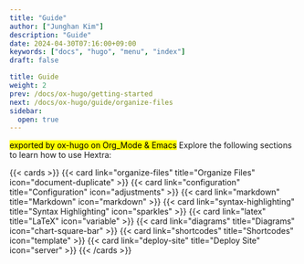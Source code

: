 ```yaml
---
title: "Guide"
author: ["Junghan Kim"]
description: "Guide"
date: 2024-04-30T07:16:00+09:00
keywords: ["docs", "hugo", "menu", "index"]
draft: false

title: Guide
weight: 2
prev: /docs/ox-hugo/getting-started
next: /docs/ox-hugo/guide/organize-files
sidebar:
  open: true
---
```


<mark>exported by ox-hugo on Org_Mode &amp; Emacs</mark> Explore the following sections to learn how to use Hextra:

<!--more-->

{{< cards >}}
  {{< card link="organize-files" title="Organize Files" icon="document-duplicate" >}}
  {{< card link="configuration" title="Configuration" icon="adjustments" >}}
  {{< card link="markdown" title="Markdown" icon="markdown" >}}
  {{< card link="syntax-highlighting" title="Syntax Highlighting" icon="sparkles" >}}
  {{< card link="latex" title="LaTeX" icon="variable" >}}
  {{< card link="diagrams" title="Diagrams" icon="chart-square-bar" >}}
  {{< card link="shortcodes" title="Shortcodes" icon="template" >}}
  {{< card link="deploy-site" title="Deploy Site" icon="server" >}}
{{< /cards >}}
